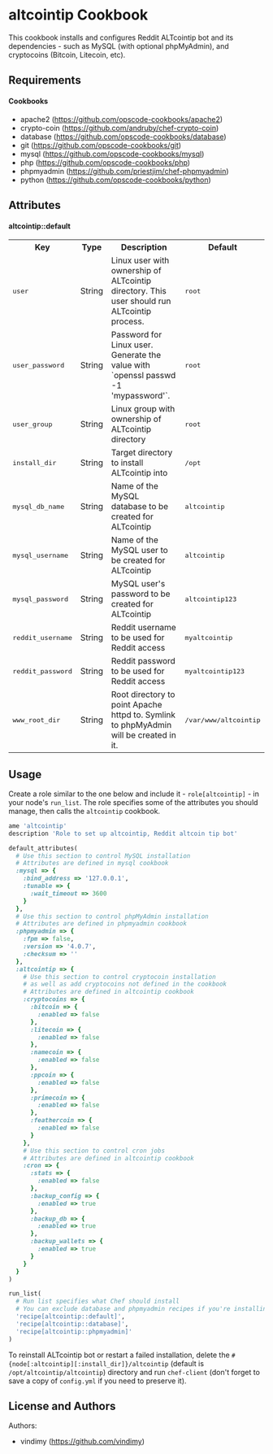 altcointip Cookbook
===================
This cookbook installs and configures Reddit ALTcointip bot and its dependencies - such as MySQL (with optional phpMyAdmin), and cryptocoins (Bitcoin, Litecoin, etc).

Requirements
------------

#### Cookbooks

  * apache2 (https://github.com/opscode-cookbooks/apache2)
  * crypto-coin (https://github.com/andruby/chef-crypto-coin)
  * database (https://github.com/opscode-cookbooks/database)
  * git (https://github.com/opscode-cookbooks/git)
  * mysql (https://github.com/opscode-cookbooks/mysql)
  * php (https://github.com/opscode-cookbooks/php)
  * phpmyadmin (https://github.com/priestjim/chef-phpmyadmin)
  * python (https://github.com/opscode-cookbooks/python)

Attributes
----------

#### altcointip::default

<table>
  <tr>
    <th>Key</th>
    <th>Type</th>
    <th>Description</th>
    <th>Default</th>
  </tr>
  <tr>
    <td><tt>user</tt></td>
    <td>String</td>
    <td>Linux user with ownership of ALTcointip directory. This user should run ALTcointip process.</td>
    <td><tt>root</tt></td>
  </tr>
  <tr>
    <td><tt>user_password</tt></td>
    <td>String</td>
    <td>Password for Linux user. Generate the value with `openssl passwd -1 'mypassword'`.</td>
    <td><tt>root</tt></td>
  </tr>
  <tr>
    <td><tt>user_group</tt></td>
    <td>String</td>
    <td>Linux group with ownership of ALTcointip directory</td>
    <td><tt>root</tt></td>
  </tr>
  <tr>
    <td><tt>install_dir</tt></td>
    <td>String</td>
    <td>Target directory to install ALTcointip into</td>
    <td><tt>/opt</tt></td>
  </tr>
  <tr>
    <td><tt>mysql_db_name</tt></td>
    <td>String</td>
    <td>Name of the MySQL database to be created for ALTcointip</td>
    <td><tt>altcointip</tt></td>
  </tr>
  <tr>
    <td><tt>mysql_username</tt></td>
    <td>String</td>
    <td>Name of the MySQL user to be created for ALTcointip</td>
    <td><tt>altcointip</tt></td>
  </tr>
  <tr>
    <td><tt>mysql_password</tt></td>
    <td>String</td>
    <td>MySQL user's password to be created for ALTcointip</td>
    <td><tt>altcointip123</tt></td>
  </tr>
  <tr>
    <td><tt>reddit_username</tt></td>
    <td>String</td>
    <td>Reddit username to be used for Reddit access</td>
    <td><tt>myaltcointip</tt></td>
  </tr>
  <tr>
    <td><tt>reddit_password</tt></td>
    <td>String</td>
    <td>Reddit password to be used for Reddit access</td>
    <td><tt>myaltcointip123</tt></td>
  </tr>
  <tr>
    <td><tt>www_root_dir</tt></td>
    <td>String</td>
    <td>Root directory to point Apache httpd to. Symlink to phpMyAdmin will be created in it.</td>
    <td><tt>/var/www/altcointip</tt></td>
  </tr>
</table>

Usage
-----

Create a role similar to the one below and include it - `role[altcointip]` - in your node's `run_list`. The role specifies some of the attributes you should manage, then calls the `altcointip` cookbook.

```ruby
ame 'altcointip'
description 'Role to set up altcointip, Reddit altcoin tip bot'

default_attributes(
  # Use this section to control MySQL installation
  # Attributes are defined in mysql cookbook
  :mysql => {
    :bind_address => '127.0.0.1',
    :tunable => {
      :wait_timeout => 3600
    }
  },
  # Use this section to control phpMyAdmin installation
  # Attributes are defined in phpmyadmin cookbook
  :phpmyadmin => {
    :fpm => false,
    :version => '4.0.7',
    :checksum => ''
  },
  :altcointip => {
    # Use this section to control cryptocoin installation
    # as well as add cryptocoins not defined in the cookbook
    # Attributes are defined in altcointip cookbook
    :cryptocoins => {
      :bitcoin => {
        :enabled => false
      },
      :litecoin => {
        :enabled => false
      },
      :namecoin => {
        :enabled => false
      },
      :ppcoin => {
        :enabled => false
      },
      :primecoin => {
        :enabled => false
      },
      :feathercoin => {
        :enabled => false
      }
    },
    # Use this section to control cron jobs
    # Attributes are defined in altcointip cookbook
    :cron => {
      :stats => {
        :enabled => false
      },
      :backup_config => {
        :enabled => true
      },
      :backup_db => {
        :enabled => true
      },
      :backup_wallets => {
        :enabled => true
      }
    }
  }
)

run_list(
  # Run list specifies what Chef should install
  # You can exclude database and phpmyadmin recipes if you're installing these elsewhere
  'recipe[altcointip::default]',
  'recipe[altcointip::database]',
  'recipe[altcointip::phpmyadmin]'
)
```

To reinstall ALTcointip bot or restart a failed installation, delete the `#{node[:altcointip][:install_dir]}/altcointip` (default is `/opt/altcointip/altcointip`) directory and run `chef-client` (don't forget to save a copy of `config.yml` if you need to preserve it).

License and Authors
-------------------
Authors:

* vindimy (https://github.com/vindimy)
